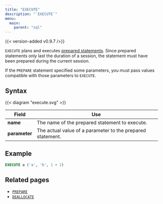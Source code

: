 ```yaml
---
title: "EXECUTE"
description: "`EXECUTE`"
menu:
  main:
    parent: "sql"
---
```


{{< version-added v0.9.7 />}}

`EXECUTE` plans and executes [prepared statements](../prepare). Since prepared statements only last the duration of a session, the statement must have been prepared during the current session.

If the `PREPARE` statement specified some parameters, you must pass values compatible with those parameters to `EXECUTE`.


## Syntax

{{< diagram "execute.svg" >}}

Field | Use
------|-----
**name**  | The name of the prepared statement to execute.
**parameter**  |  The actual value of a parameter to the prepared statement.

## Example

```sql
EXECUTE a ('a', 'b', 1 + 2)
```

## Related pages

- [`PREPARE`]
- [`DEALLOCATE`]

[`PREPARE`]:../prepare
[`DEALLOCATE`]:../deallocate
